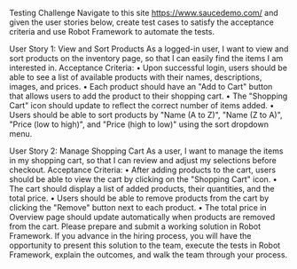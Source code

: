 Testing Challenge
Navigate to this site https://www.saucedemo.com/  and given the user stories below, create test cases to satisfy the acceptance criteria and use Robot Framework to automate the tests.

User Story 1: View and Sort Products
As a logged-in user,
I want to view and sort products on the inventory page,
so that I can easily find the items I am interested in.
Acceptance Criteria:
•	Upon successful login, users should be able to see a list of available products with their names, descriptions, images, and prices.
•	Each product should have an "Add to Cart" button that allows users to add the product to their shopping cart.
•	The "Shopping Cart" icon should update to reflect the correct number of items added.
•	Users should be able to sort products by "Name (A to Z)", "Name (Z to A)", "Price (low to high)", and "Price (high to low)" using the sort dropdown menu.

User Story 2: Manage Shopping Cart
As a user,
I want to manage the items in my shopping cart,
so that I can review and adjust my selections before checkout.
Acceptance Criteria:
•	After adding products to the cart, users should be able to view the cart by clicking on the "Shopping Cart" icon.
•	The cart should display a list of added products, their quantities, and the total price.
•	Users should be able to remove products from the cart by clicking the "Remove" button next to each product.
•	The total price in Overview page should update automatically when products are removed from the cart.
Please prepare and submit a working solution in Robot Framework. If you advance in the hiring process, you will have the opportunity to present this solution to the team, execute the tests in Robot Framework, explain the outcomes, and walk the team through your process.

